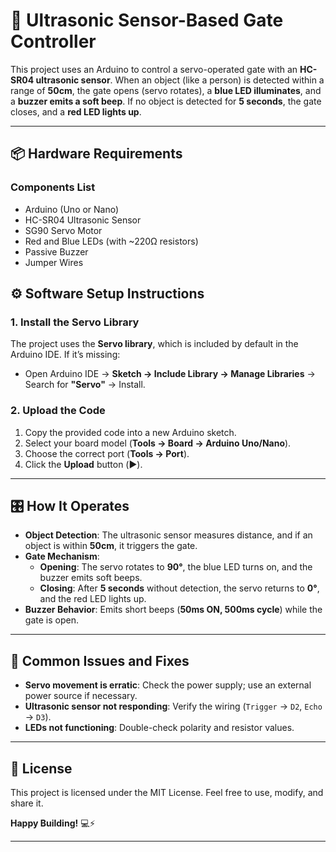 # 🚪 Ultrasonic Sensor-Based Gate Controller  

This project uses an Arduino to control a servo-operated gate with an **HC-SR04 ultrasonic sensor**. When an object (like a person) is detected within a range of **50cm**, the gate opens (servo rotates), a **blue LED illuminates**, and a **buzzer emits a soft beep**. If no object is detected for **5 seconds**, the gate closes, and a **red LED lights up**.  

---

## 📦 **Hardware Requirements**  
### **Components List**  
- Arduino (Uno or Nano)  
- HC-SR04 Ultrasonic Sensor  
- SG90 Servo Motor  
- Red and Blue LEDs (with ~220Ω resistors)  
- Passive Buzzer  
- Jumper Wires  

## ⚙️ **Software Setup Instructions**  
### **1. Install the Servo Library**  
The project uses the **Servo library**, which is included by default in the Arduino IDE. If it’s missing:  
- Open Arduino IDE → **Sketch → Include Library → Manage Libraries** → Search for **"Servo"** → Install.  

### **2. Upload the Code**  
1. Copy the provided code into a new Arduino sketch.  
2. Select your board model (**Tools → Board → Arduino Uno/Nano**).  
3. Choose the correct port (**Tools → Port**).  
4. Click the **Upload** button (▶️).  

---

## 🎛️ **How It Operates**  
- **Object Detection**: The ultrasonic sensor measures distance, and if an object is within **50cm**, it triggers the gate.  
- **Gate Mechanism**:  
  - **Opening**: The servo rotates to **90°**, the blue LED turns on, and the buzzer emits soft beeps.  
  - **Closing**: After **5 seconds** without detection, the servo returns to **0°**, and the red LED lights up.  
- **Buzzer Behavior**: Emits short beeps (**50ms ON, 500ms cycle**) while the gate is open.  

---

## 🔧 **Common Issues and Fixes**  
- **Servo movement is erratic**: Check the power supply; use an external power source if necessary.  
- **Ultrasonic sensor not responding**: Verify the wiring (`Trigger` → `D2`, `Echo` → `D3`).  
- **LEDs not functioning**: Double-check polarity and resistor values.  

---

## 📜 **License**  
This project is licensed under the MIT License. Feel free to use, modify, and share it.  

**Happy Building!** 💻⚡  

---
